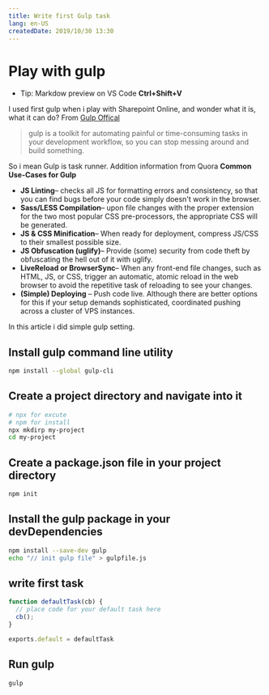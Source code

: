 ```yaml
---
title: Write first Gulp task
lang: en-US
createdDate: 2019/10/30 13:30
---
```


# Play with gulp
* Tip: Markdow preview on VS Code **Ctrl+Shift+V**

I used first gulp when i play with Sharepoint Online, and wonder what it is, what it can do?
From [Gulp Offical](https://gulpjs.com/)
> gulp is a toolkit for automating painful or time-consuming tasks in your development workflow, so you can stop messing around and build something.

So i mean Gulp is task runner.
Addition information from Quora
**Common Use-Cases for Gulp**
* **JS Linting**– checks all JS for formatting errors and consistency, so that you can find bugs before your code simply doesn't work in the browser.
* **Sass/LESS Compilation**– upon file changes with the proper extension for the two most popular CSS pre-processors, the appropriate CSS will be generated.
* **JS & CSS Minification**– When ready for deployment, compress JS/CSS to their smallest possible size.
* **JS Obfuscation (uglify)**– Provide (some) security from code theft by obfuscating the hell out of it with uglify.
* **LiveReload or BrowserSync**– When any front-end file changes, such as HTML, JS, or CSS, trigger an automatic, atomic reload in the web browser to avoid the repetitive task of reloading to see your changes.
* **(Simple) Deploying** – Push code live. Although there are better options for this if your setup demands sophisticated, coordinated pushing across a cluster of VPS instances.

In this article i did simple gulp setting.
## Install gulp command line utility

``` bash
npm install --global gulp-cli
```
## Create a project directory and navigate into it

``` bash
# npx for excute
# npm for install
npx mkdirp my-project
cd my-project
```
## Create a package.json file in your project directory

``` bash
npm init
```
## Install the gulp package in your devDependencies

``` bash
npm install --save-dev gulp
echo "// init gulp file" > gulpfile.js
```
## write first task
``` js
function defaultTask(cb) {
  // place code for your default task here
  cb();
}

exports.default = defaultTask
```
## Run gulp
``` bashs
gulp
```